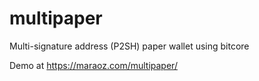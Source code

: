 multipaper
==========

Multi-signature address (P2SH) paper wallet using bitcore


Demo at https://maraoz.com/multipaper/


